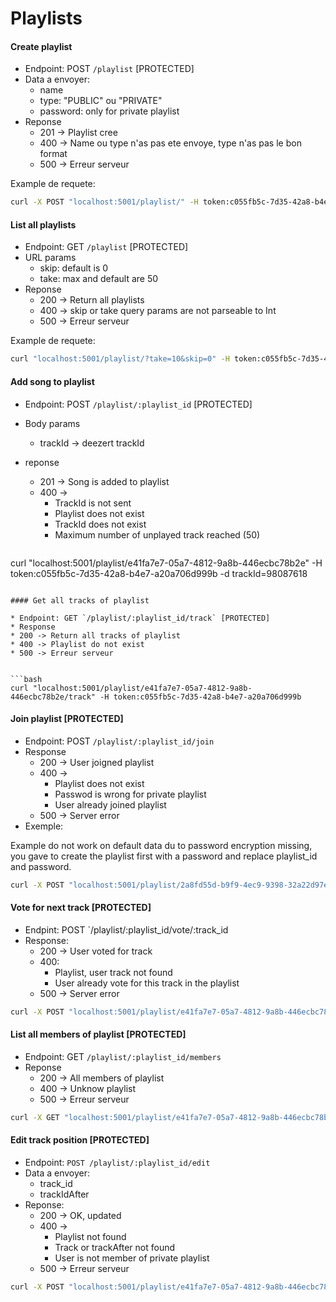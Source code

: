 # Playlists

#### Create playlist

* Endpoint: POST `/playlist` [PROTECTED]
* Data a envoyer:
    * name
    * type: "PUBLIC" ou "PRIVATE"
    * password: only for private playlist
* Reponse
    * 201 -> Playlist cree
    * 400 -> Name ou type n'as pas ete envoye, type n'as pas le bon format
    * 500 -> Erreur serveur

Example de requete:

```bash
curl -X POST "localhost:5001/playlist/" -H token:c055fb5c-7d35-42a8-b4e7-a20a706d999b -d name=playlist -d type=PUBLIC
```

#### List all playlists

* Endpoint: GET `/playlist` [PROTECTED]
* URL params
    * skip: default is 0
    * take: max and default are 50
* Reponse
    * 200 -> Return all playlists
    * 400 -> skip or take query params are not parseable to Int
    * 500 -> Erreur serveur

Example de requete:

```bash
curl "localhost:5001/playlist/?take=10&skip=0" -H token:c055fb5c-7d35-42a8-b4e7-a20a706d999b
```

#### Add song to playlist

* Endpoint: POST `/playlist/:playlist_id` [PROTECTED]
* Body params
  * trackId -> deezert trackId
* reponse
  * 201 -> Song is added to playlist
  * 400 ->
    * TrackId is not sent
    * Playlist does not exist
    * TrackId does not exist
    * Maximum number of unplayed track reached (50)

  ```bash
curl "localhost:5001/playlist/e41fa7e7-05a7-4812-9a8b-446ecbc78b2e" -H token:c055fb5c-7d35-42a8-b4e7-a20a706d999b -d trackId=98087618
  ```

#### Get all tracks of playlist

* Endpoint: GET `/playlist/:playlist_id/track` [PROTECTED]
* Response
  * 200 -> Return all tracks of playlist
  * 400 -> Playlist do not exist
  * 500 -> Erreur serveur


```bash
curl "localhost:5001/playlist/e41fa7e7-05a7-4812-9a8b-446ecbc78b2e/track" -H token:c055fb5c-7d35-42a8-b4e7-a20a706d999b
```
#### Join playlist [PROTECTED]

* Endpoint: POST `/playlist/:playlist_id/join`
* Response
    * 200 -> User joigned playlist
    * 400 ->
        * Playlist does not exist
        * Passwod is wrong for private playlist
        * User already joined playlist
    * 500 -> Server error
* Exemple:

Example do not work on default data du to password encryption missing, you gave to create the playlist first with a password and replace playlist_id and password.

```bash
curl -X POST "localhost:5001/playlist/2a8fd55d-b9f9-4ec9-9398-32a22d97e64c/join" -H token:c055fb5c-7d35-42a8-b4e7-a20a706d999b -d password=123
```

#### Vote for next track [PROTECTED]

* Endpint: POST `/playlist/:playlist_id/vote/:track_id
* Response:
    * 200 -> User voted for track
    * 400:
        * Playlist, user track not found
        * User already vote for this track in the playlist
    * 500 -> Server error

```bash
curl -X POST "localhost:5001/playlist/e41fa7e7-05a7-4812-9a8b-446ecbc78b2e/vote/48f0a90f-74d4-4eae-9f38-e1940bc62a4b" -H token:c055fb5c-7d35-42a8-b4e7-a20a706d999b
```

#### List all members of playlist [PROTECTED]

* Endpoint: GET `/playlist/:playlist_id/members`
* Reponse
    * 200 -> All members of playlist
    * 400 -> Unknow playlist
    * 500 -> Erreur serveur

```bash
curl -X GET "localhost:5001/playlist/e41fa7e7-05a7-4812-9a8b-446ecbc78b2e/members" -H token:c055fb5c-7d35-42a8-b4e7-a20a706d999b
```

#### Edit track position [PROTECTED]

* Endpoint: `POST /playlist/:playlist_id/edit`
* Data a envoyer:
    * track_id
    * trackIdAfter
* Reponse:
    * 200 -> OK, updated
    * 400 ->
        * Playlist not found
        * Track or trackAfter not found
        * User is not member of private playlist
    * 500 -> Erreur serveur

```bash
curl -X POST "localhost:5001/playlist/e41fa7e7-05a7-4812-9a8b-446ecbc78b2e/edit" -H token:c055fb5c-7d35-42a8-b4e7-a20a706d999b -d trackIdAfter=f77b7dce-74ed-4312-944f-340eb1d3f602 -d trackId=afd1b795-2ad2-44af-b9a6-c3910f3fe6ec
```
